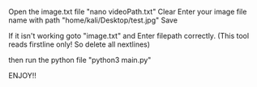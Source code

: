 Open the image.txt file
"nano videoPath.txt"
Clear
Enter your image file name with path
"home/kali/Desktop/test.jpg"
Save

If it isn't working goto "image.txt" and Enter filepath correctly.
(This tool reads firstline only! So delete all nextlines)

then run the python file
"python3 main.py"

ENJOY!!
